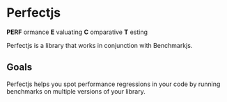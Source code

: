 # Perfectjs #
**PERF** ormance
**E** valuating
**C** omparative
**T** esting

Perfectjs is a library that works in conjunction with Benchmarkjs.


## Goals ##
Perfectjs helps you spot performance regressions in your code by running
benchmarks on multiple versions of your library.

